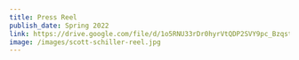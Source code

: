 ```yaml
---
title: Press Reel
publish_date: Spring 2022
link: https://drive.google.com/file/d/1o5RNU33rDr0hyrVtQDP2SVY9pc_Bzqst/view
image: /images/scott-schiller-reel.jpg
---
```

